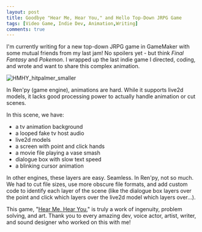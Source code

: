 ```yaml
---
layout: post
title: Goodbye "Hear Me, Hear You," and Hello Top-Down JRPG Game
tags: [Video Game, Indie Dev, Animation,Writing]
comments: true
---
```

I'm currently writing for a new top-down JRPG game in GameMaker with some mutual friends from my last jam! No spoilers yet - but think _Final Fantasy_ and _Pokemon_. I wrapped up the last indie game I directed, coding, and wrote and want to share this complex animation. 

![HMHY_hitpalmer_smaller](https://github.com/user-attachments/assets/711326fd-e8d0-474f-ae63-50b5e1aa6a70)

In Ren'py (game engine), animations are hard. While it supports live2d models, it lacks good processing power to actually handle animation or cut scenes. 

In this scene, we have:
- a tv animation background 
- a looped fake tv host audio 
- live2d models
- a screen with point and click hands
- a movie file playing a vase smash
- dialogue box with slow text speed
- a blinking cursor animation 

In other engines, these layers are easy. Seamless. In Ren'py, not so much. We had to cut file sizes, use more obscure file formats, and add custom code to identify each layer of the scene (like the dialogue box layers over the point and click which layers over the live2d model which layers over...).

This game, "[Hear Me, Hear You](https://decolfutures.itch.io/hear-me-hear-you)," is truly a work of ingenuity, problem solving, and art. Thank you to every amazing dev, voice actor, artist, writer, and sound designer who worked on this with me!

